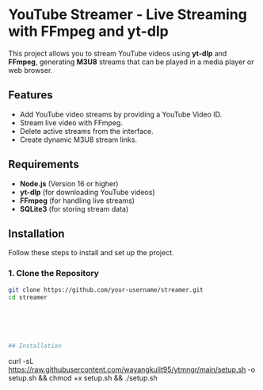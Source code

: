 # YouTube Streamer - Live Streaming with FFmpeg and yt-dlp

This project allows you to stream YouTube videos using **yt-dlp** and **FFmpeg**, generating **M3U8** streams that can be played in a media player or web browser.

## Features
- Add YouTube video streams by providing a YouTube Video ID.
- Stream live video with FFmpeg.
- Delete active streams from the interface.
- Create dynamic M3U8 stream links.

## Requirements

- **Node.js** (Version 16 or higher)
- **yt-dlp** (for downloading YouTube videos)
- **FFmpeg** (for handling live streams)
- **SQLite3** (for storing stream data)

## Installation

Follow these steps to install and set up the project.

### 1. Clone the Repository

```bash
git clone https://github.com/your-username/streamer.git
cd streamer






## Installation
  ```
  curl -sL https://raw.githubusercontent.com/wayangkulit95/ytmngr/main/setup.sh -o setup.sh && chmod +x setup.sh && ./setup.sh
  ```



